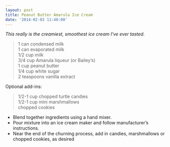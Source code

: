 ```yaml
---
layout: post
title: Peanut Butter Amarula Ice Cream
date: '2014-02-03 11:40:00'
---
```


*This really is the creamiest, smoothest ice cream I've ever tasted.*

> 1 can condensed milk      
> 1 can evaporated milk    
> 1/2 cup milk    
> 3/4 cup Amarula liqueur (or Bailey’s)    
> 1 cup peanut butter    
> 1/4 cup white sugar     
> 2 teaspoons vanilla extract      

Optional add-ins:

> 1/2-1 cup chopped turtle candies    
> 1/2-1 cup mini marshmallows   
> chopped cookies   

* Blend together ingredients using a hand mixer.
* Pour mixture into an ice cream maker and follow manufacturer’s instructions.
* Near the end of the churning process, add in candies, marshmallows or chopped cookies, as desired
